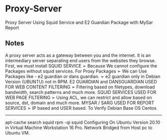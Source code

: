 # Proxy-Server
Proxy Server Using Squid Service and E2 Guardian Package with MySar Report

## Notes

A proxy server acts as a gateway between you and the internet. It is an intermediary server separating
end users from the websites they browse.
First, we must install SQUID SERVICE
  ➢ Because We cannot configure the Packages without squid services.
For Proxy Packages
  ➢ We can Use Packages like - e2 guardian or dans guardian.
  ➢ e2 guardian only in Debian Version (UBUNTU) not in RPM.
E2 GUARDIAN and DANSGUARDIAN USED FOR WEB CONTENT FILTERING
  ➢ Filtering based on filetypes, download bandwidth, search patterns and much
more.
SQUID SERVICES USED FOR WEB PAGE FILTERING
  ➢ Using ACL, we can restrict and allow based on source, dst, domain and much
more.
MYSAR / SARG USED FOR REPORT SERVICES
  ➢ IP based and USER based.
To Verify
Debian Base OS Centos
----------------------- -----------------------
 apt-cache search squid rpm -qi squid
Configuring On
Ubuntu Version 20.10 in Virtual Machine Workstation 16 Pro.
Network Bridged from Host pc to Ubuntu VM.
